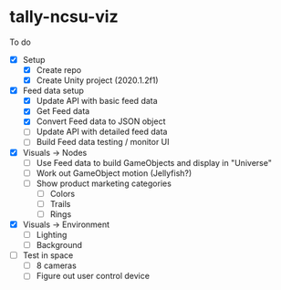 # tally-ncsu-viz


To do
- [x] Setup
  - [x] Create repo
  - [x] Create Unity project (2020.1.2f1)
- [x] Feed data setup
  - [x] Update API with basic feed data
  - [x] Get Feed data
  - [x] Convert Feed data to JSON object
  - [ ] Update API with detailed feed data
  - [ ] Build Feed data testing / monitor UI
- [x] Visuals -> Nodes
  - [ ] Use Feed data to build GameObjects and display in "Universe"
  - [ ] Work out GameObject motion (Jellyfish?)
  - [ ] Show product marketing categories
    - [ ] Colors
    - [ ] Trails
    - [ ] Rings
- [x] Visuals -> Environment
  - [ ] Lighting
  - [ ] Background
- [ ] Test in space
  - [ ] 8 cameras
  - [ ] Figure out user control device
